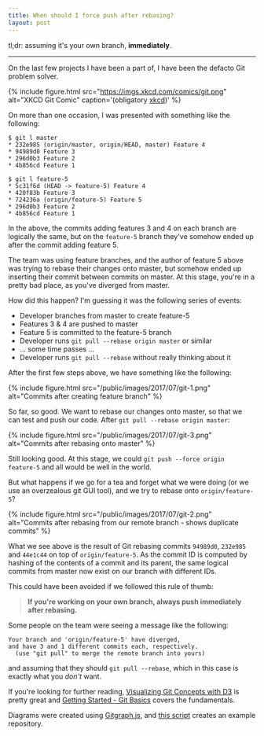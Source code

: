 ```yaml
---
title: When should I force push after rebasing?
layout: post
---
```


tl;dr: assuming it's your own branch, **immediately**.

---

On the last few projects I have been a part of, I have been the defacto Git
problem solver.

{% include figure.html src="https://imgs.xkcd.com/comics/git.png" alt="XKCD Git Comic" caption='(obligatory <a href="https://xkcd.com/1597/">xkcd</a>)' %}

On more than one occasion, I was presented with something like the following:

```
$ git l master
* 232e985 (origin/master, origin/HEAD, master) Feature 4
* 94989d0 Feature 3
* 296d0b3 Feature 2
* 4b856cd Feature 1

$ git l feature-5
* 5c31f6d (HEAD -> feature-5) Feature 4
* 420f83b Feature 3
* 724236a (origin/feature-5) Feature 5
* 296d0b3 Feature 2
* 4b856cd Feature 1
```

In the above, the commits adding features 3 and 4 on each branch are logically
the same, but on the `feature-5` branch they've somehow ended up after the
commit adding feature 5.

The team was using feature branches, and the author of feature 5 above was
trying to rebase their changes onto master, but somehow ended up inserting
their commit between commits on master. At this stage, you're in a pretty bad
place, as you've diverged from master.

How did this happen? I'm guessing it was the following series of events:

* Developer branches from master to create feature-5
* Features 3 & 4 are pushed to master
* Feature 5 is committed to the feature-5 branch
* Developer runs `git pull --rebase origin master` or similar
* ... some time passes ...
* Developer runs `git pull --rebase` without really thinking about it

<!--
<script src="https://cdnjs.cloudflare.com/ajax/libs/gitgraph.js/1.11.3/gitgraph.js"></script>
<link rel="stylesheet" type="text/css" href="https://cdnjs.cloudflare.com/ajax/libs/gitgraph.js/1.11.3/gitgraph.css" />

<script>
var gitGraphTemplateConfig = {
          colors: ["#979797", "#008fb5", "#f1c109"],
          branch: {
            lineWidth: 10,
            spacingX: 50,
            labelRotation: 0
          },
          commit: {
            spacingY: -80,
            dot: {
              size: 14
            },
            message: {
              displayAuthor: false,
              displayBranch: false,
              font: "normal 14pt Arial"
            }
          }
        };

var gitGraphTemplate = new GitGraph.Template( gitGraphTemplateConfig );
</script>
-->
After the first few steps above, we have something like the following:

<!--
<div style="overflow-x: scroll">
<canvas id="gitgraph-1" height="800"></canvas>
</div>
<script>
var gitgraph = new GitGraph( { template: gitGraphTemplate, elementId: "gitgraph-1" })
var master = gitgraph.branch("master")
gitgraph.commit( { message: "Feature 1", sha1: "4b856cd" })
gitgraph.commit( { message: "Feature 2", sha1: "296d0b3" })
gitgraph.branch("feature-5" )
gitgraph.commit( { message: "Feature 5 (feature-5, origin/feature-5)", sha1: "724236a" })
master.checkout()
gitgraph.commit( { message: "Feature 3", sha1: "94989d0" })
gitgraph.commit( { message: "Feature 4 (master, origin/master)", sha1: "232e985" })
</script>
-->

{% include figure.html src="/public/images/2017/07/git-1.png" alt="Commits after creating feature branch" %}

So far, so good. We want to rebase our changes onto master, so that we can test
and push our code. After `git pull --rebase origin master`:

<!--
<div style="overflow-x: scroll">
<canvas id="gitgraph-2"></canvas>
</div>
<script>
var gitgraph = new GitGraph( { template: gitGraphTemplate, elementId: "gitgraph-2" })
var master = gitgraph.branch("master")
gitgraph.commit( { message: "Feature 1", sha1: "4b856cd" })
gitgraph.commit( { message: "Feature 2", sha1: "296d0b3" })
gitgraph.branch("origin/feature-5" )
gitgraph.commit( { message: "Feature 5 (origin/feature-5)", sha1: "724236a" })
master.checkout()
gitgraph.commit( { message: "Feature 3", sha1: "94989d0" })
gitgraph.commit( { message: "Feature 4 (master, origin/master)", sha1: "232e985" })
gitgraph.commit( { message: "Feature 5 (feature-5)", sha1: "44e1c44" })
</script>
-->

{% include figure.html src="/public/images/2017/07/git-3.png" alt="Commits after rebasing onto master" %}

Still looking good. At this stage, we could `git push --force origin feature-5`
and all would be well in the world.

But what happens if we go for a tea and forget what we were doing (or we use an
overzealous git GUI tool), and we try to rebase onto `origin/feature-5`?

<!--
<div style="overflow-x: scroll">
<canvas id="gitgraph-3"></canvas>
</div>
<script>
var gitgraph = new GitGraph( { template: gitGraphTemplate, elementId: "gitgraph-3" })
var master = gitgraph.branch("master")
gitgraph.commit( { message: "Feature 1", sha1: "4b856cd" })
gitgraph.commit( { message: "Feature 2", sha1: "296d0b3" })
gitgraph.branch("feature-5" )
gitgraph.commit( { message: "Feature 5 (origin/feature-5)", sha1: "724236a" })
gitgraph.commit( { message: "Feature 3", sha1: "420f83b" })
gitgraph.commit( { message: "Feature 4 (feature-5)", sha1: "5c31f6d" })
master.checkout()
gitgraph.commit( { message: "Feature 3", sha1: "94989d0" })
gitgraph.commit( { message: "Feature 4 (master, origin/master)", sha1: "232e985" })
</script>
-->

{% include figure.html src="/public/images/2017/07/git-2.png" alt="Commits after rebasing from our remote branch - shows duplicate commits" %}

What we see above is the result of Git rebasing commits `94989d0`, `232e985`
and `44e1c44` on top of `origin/feature-5`. As the commit ID is computed by
hashing of the contents of a commit and its parent, the same logical commits
from master now exist on our branch with different IDs.

This could have been avoided if we followed this rule of thumb:

> **If you're working on your own branch, always push immediately after rebasing.**

Some people on the team were seeing a message like the following:

```
Your branch and 'origin/feature-5' have diverged,
and have 3 and 1 different commits each, respectively.
  (use "git pull" to merge the remote branch into yours)
```

and assuming that they should `git pull --rebase`, which in this case is exactly what you *don't* want.

If you're looking for further reading, [Visualizing Git Concepts with D3](http://www.wei-wang.com/ExplainGitWithD3/) is pretty great and [Getting Started - Git Basics](https://git-scm.com/book/en/v1/Getting-Started-Git-Basics) covers the fundamentals.

Diagrams were created using [Gitgraph.js](http://gitgraphjs.com/), and [this script](/public/2017-07-05-when-should-i-force-push-after-rebasing-script.sh) creates an example repository.
